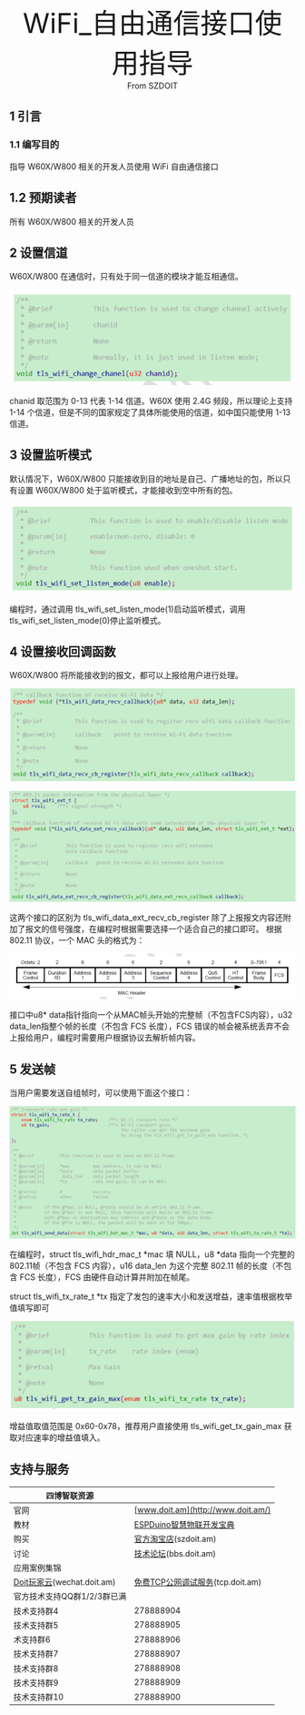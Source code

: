 <center><font size=10> WiFi_自由通信接口使用指导 </center></font>
<center> From SZDOIT</center>

## 1 引言

### 1.1 编写目的

指导 W60X/W800 相关的开发人员使用 WiFi 自由通信接口

## 1.2 预期读者

所有 W60X/W800 相关的开发人员

## 2 设置信道

W60X/W800 在通信时，只有处于同一信道的模块才能互相通信。

![image-20201117133938161](image-20201117133938161.png)

chanid 取范围为 0-13 代表 1-14 信道。W60X 使用 2.4G 频段，所以理论上支持 1-14 个信道，但是不同的国家规定了具体所能使用的信道，如中国只能使用 1-13 信道。

## 3 设置监听模式

默认情况下，W60X/W800 只能接收到目的地址是自己、广播地址的包，所以只有设置 W60X/W800 处于监听模式，才能接收到空中所有的包。

![image-20201117134017479](image-20201117134017479.png)

编程时，通过调用 tls_wifi_set_listen_mode(1)启动监听模式，调用 tls_wifi_set_listen_mode(0)停止监听模式。

## 4 设置接收回调函数

W60X/W800 将所能接收到的报文，都可以上报给用户进行处理。

![image-20201117134051864](image-20201117134051864.png)

![image-20201117134111807](image-20201117134111807.png)

这两个接口的区别为 tls_wifi_data_ext_recv_cb_register 除了上报报文内容还附加了报文的信号强度，在编程时根据需要选择一个适合自己的接口即可。
根据 802.11 协议，一个 MAC 头的格式为：

![image-20201117134131952](image-20201117134131952.png)

接口中u8* data指针指向一个从MAC帧头开始的完整帧（不包含FCS内容），u32 data_len指整个帧的长度（不包含 FCS 长度），FCS 错误的帧会被系统丢弃不会上报给用户，编程时需要用户根据协议去解析帧内容。

## 5 发送帧

当用户需要发送自组帧时，可以使用下面这个接口：

![image-20201117134159299](image-20201117134159299.png)

在编程时，struct tls_wifi_hdr_mac_t *mac 填 NULL，u8 *data 指向一个完整的 802.11帧（不包含 FCS 内容），u16 data_len 为这个完整 802.11 帧的长度（不包含 FCS 长度），FCS 由硬件自动计算并附加在帧尾。

struct tls_wifi_tx_rate_t *tx 指定了发包的速率大小和发送增益，速率值根据枚举值填写即可

![image-20201117134235175](image-20201117134235175.png)

增益值取值范围是 0x60-0x78，推荐用户直接使用 tls_wifi_get_tx_gain_max 获取对应速率的增益值填入。



## 支持与服务

| 四博智联资源                                        |                                                              |
| --------------------------------------------------- | ------------------------------------------------------------ |
| 官网                                                | [www.doit.am](http://www.doit.am/)                           |
| 教材                                                | [ESPDuino智慧物联开发宝典](https://item.taobao.com/item.htm?spm=a1z10.3-c.w4002-7420449993.9.Bgp1Ll&id=520583000610) |
| 购买                                                | [官方淘宝店](https://szdoit.taobao.com/)(szdoit.am)          |
| 讨论                                                | [技术论坛](http://bbs.doit.am/forum.php)(bbs.doit.am)        |
| 应用案例集锦                                        |                                                              |
| [Doit玩家云](http://wechat.doit.am)(wechat.doit.am) | [免费TCP公网调试服务](http://tcp.doit.am)(tcp.doit.am)       |
| 官方技术支持QQ群1/2/3群已满                         |                                                              |
| 技术支持群4                                         | 278888904                                                    |
| 技术支持群5                                         | 278888905                                                    |
| 术支持群6                                           | 278888906                                                    |
| 技术支持群7                                         | 278888907                                                    |
| 技术支持群8                                         | 278888908                                                    |
| 技术支持群9                                         | 278888909                                                    |
| 技术支持群10                                        | 278888900                                                    |